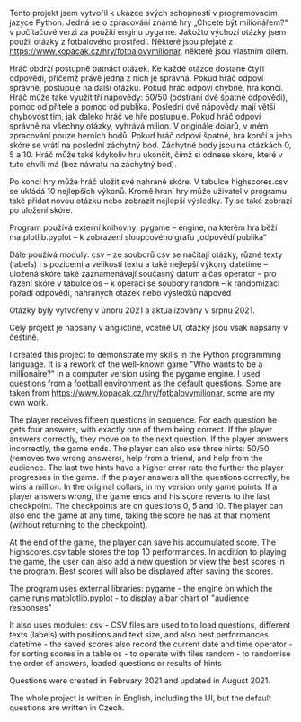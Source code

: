 Tento projekt jsem vytvořil k ukázce svých schopností v programovacím jazyce Python.
Jedná se o zpracování známé hry „Chcete být milionářem?“ v počítačové verzi za použití enginu pygame.
Jakožto výchozí otázky jsem použil otázky z fotbalového prostředí. Některé jsou přejaté z https://www.kopacak.cz/hry/fotbalovymilionar, některé jsou vlastním dílem.

Hráč obdrží postupně patnáct otázek. Ke každé otázce dostane čtyři odpovědi, přičemž právě jedna z nich je správná.
Pokud hráč odpoví správně, postupuje na další otázku. Pokud hráč odpoví chybně, hra končí.
Hráč může také využít tří nápovědy: 50/50 (odstraní dvě špatné odpovědi), pomoc od přítele a pomoc od publika. Poslední dvě nápovědy mají větší chybovost tím, jak daleko hráč ve hře postupuje.
Pokud hráč odpoví správně na všechny otázky, vyhrává milion. V originále dolarů, v mém zpracování pouze herních bodů.
Pokud hráč odpoví špatně, hra končí a jeho skóre se vrátí na poslední záchytný bod. Záchytné body jsou na otázkách 0, 5 a 10.
Hráč může také kdykoliv hru ukončit, čímž si odnese skóre, které v tuto chvíli má (bez návratu na záchytný bod).

Po konci hry může hráč uložit své nahrané skóre. V tabulce highscores.csv se ukládá 10 nejlepších výkonů.
Kromě hraní hry může uživatel v programu také přidat novou otázku nebo zobrazit nejlepší výsledky. Ty se také zobrazí po uložení skóre.

Program používá externí knihovny:
pygame – engine, na kterém hra běží
matplotlib.pyplot – k zobrazení sloupcového grafu „odpovědí publika“

Dále používá moduly:
csv – ze souborů csv se načítají otázky, různé texty (labels) i s pozicemi a velikostí textu a také nejlepší výkony
datetime – uložená skóre také zaznamenávají současný datum a čas
operator – pro řazení skóre v tabulce
os – k operaci se soubory
random – k randomizaci pořadí odpovědí, nahraných otázek nebo výsledků nápověd

Otázky byly vytvořeny v únoru 2021 a aktualizovány v srpnu 2021.

Celý projekt je napsaný v angličtině, včetně UI, otázky jsou však napsány v češtině.




I created this project to demonstrate my skills in the Python programming language.
It is a rework of the well-known game "Who wants to be a millionaire?" in a computer version using the pygame engine.
I used questions from a football environment as the default questions. Some are taken from https://www.kopacak.cz/hry/fotbalovymilionar, some are my own work.

The player receives fifteen questions in sequence. For each question he gets four answers, with exactly one of them being correct.
If the player answers correctly, they move on to the next question. If the player answers incorrectly, the game ends.
The player can also use three hints: 50/50 (removes two wrong answers), help from a friend, and help from the audience. The last two hints have a higher error rate the further the player progresses in the game.
If the player answers all the questions correctly, he wins a million. In the original dollars, in my version only game points.
If a player answers wrong, the game ends and his score reverts to the last checkpoint. The checkpoints are on questions 0, 5 and 10.
The player can also end the game at any time, taking the score he has at that moment (without returning to the checkpoint).

At the end of the game, the player can save his accumulated score. The highscores.csv table stores the top 10 performances.
In addition to playing the game, the user can also add a new question or view the best scores in the program. Best scores will also be displayed after saving the scores.

The program uses external libraries:
pygame - the engine on which the game runs
matplotlib.pyplot - to display a bar chart of "audience responses"

It also uses modules:
csv - CSV files are used to to load questions, different texts (labels) with positions and text size, and also best performances
datetime - the saved scores also record the current date and time
operator - for sorting scores in a table
os - to operate with files
random - to randomise the order of answers, loaded questions or results of hints

Questions were created in February 2021 and updated in August 2021.

The whole project is written in English, including the UI, but the default questions are written in Czech.